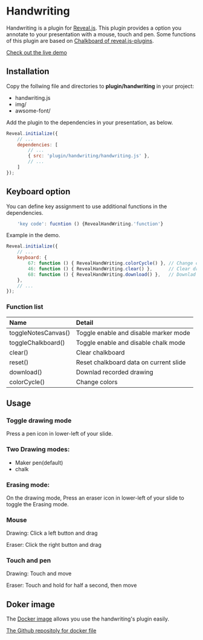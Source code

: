 # Handwriting

Handwriting is a plugin for [Reveal.js](https://github.com/hakimel/reveal.js).
This plugin provides a option you annotate to your presentation with a mouse, touch and pen.
Some functions of this plugin are based on [Chalkboard of reveal.js-plugins](https://github.com/rajgoel/reveal.js-plugins/tree/master/chalkboard).

[Check out the live demo](https://satoshifuku.github.io/handwriting/demo/demo.html)

## Installation

Copy the follwing file and directories to __plugin/handwriting__ in your project:
- handwriting.js
- img/
- awsome-font/

Add the plugin to the dependencies in your presentation, as below.

```javascript
Reveal.initialize({
	// ...
	dependencies: [
		// ... 
		{ src: 'plugin/handwriting/handwriting.js' },
		// ... 
	]
});
```

## Keyboard option

You can define key assignment to use additional functions in the dependencies.

```javascript
    'key code': fucntion () {RevealHandWriting.'function'}
```

Example in the demo.

```javascript
Reveal.initialize({
	// ...
    keyboard: {
        67: function () { RevealHandWriting.colorCycle() },	// Change color with 'c'.
        46: function () { RevealHandWriting.clear() },	    // Clear drawn things with 'DEL'.
        68: function () { RevealHandWriting.download() },	// Downlad drawn things on a slide with 'd'.
    },	
	// ... 
});
```

### Function list

|Name|Detail|
|:---|:---|
|toggleNotesCanvas()|Toggle enable and disable marker mode|
|toggleChalkboard()|Toggle enable and disable chalk mode|
|clear()|Clear chalkboard|
|reset()|Reset chalkboard data on current slide|
|download()|Downlad recorded drawing|
|colorCycle()|Change colors|

## Usage

### Toggle drawing mode 

Press a pen icon in lower-left of your slide.

### Two Drawing modes:
- Maker pen(default)
- chalk

### Erasing mode:

On the drawing mode, Press an eraser icon in lower-left of your slide to toggle the Erasing mode.

### Mouse

Drawing: Click a left button and drag

Eraser: Click the right button and drag

### Touch and pen

Drawing: Touch and move

Eraser: Touch and hold for half a second, then move

## Doker image

The [Docker image](https://hub.docker.com/r/hosta1/revealjs_nginx) allows you use the handwriting's plugin easily.

[The Github repositoly for docker file](https://github.com/satoshifuku/RevealJsOnNginx)
